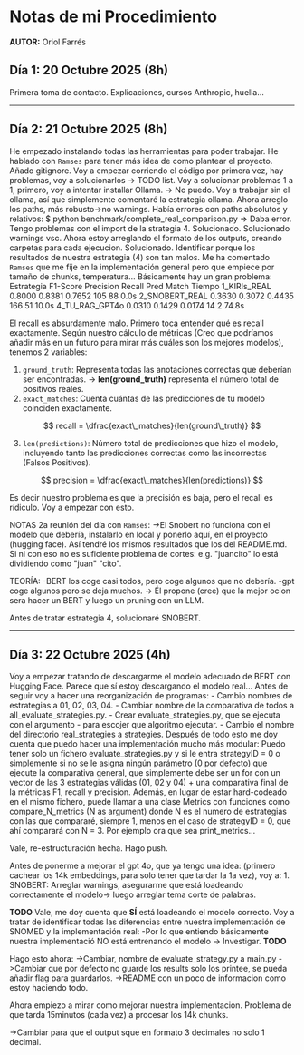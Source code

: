 # Notas de mi Procedimiento

**AUTOR:** Oriol Farrés

## Día 1: 20 Octubre 2025 (8h)

Primera toma de contacto. Explicaciones, cursos Anthropic, huella...


---


## Día 2: 21 Octubre 2025 (8h)

He empezado instalando todas las herramientas para poder trabajar.
He hablado con ``Ramses`` para tener más idea de como plantear el proyecto.
Añado gitignore.
Voy a empezar corriendo el código por primera vez, hay problemas, voy a solucionarlos -> TODO list.
Voy a solucionar problemas 1 a 1, primero, voy a intentar installar Ollama. -> No puedo.
Voy a trabajar sin el ollama, así que simplemente comentaré la estrategia ollama.
Ahora arreglo los paths, más robusto->no warnings. Había errores con paths absolutos y relativos: 
    $ python benchmark/complete_real_comparison.py => Daba error.
Tengo problemas con el import de la strategia 4. Solucionado.
Solucionado warnings vsc.
Ahora estoy arreglando el formato de los outputs, creando carpetas para cada ejecucion. Solucionado.
Identificar porque los resultados de nuestra estrategia (4) son tan malos. Me ha comentado ``Ramses`` que me fije en la implementación general pero que empiece por tamaño de chunks, temperatura...
Básicamente hay un gran problema:
    Estrategia           F1-Score   Precision  Recall     Pred   Match  Tiempo
    1_KIRIs_REAL         0.8000     0.8381     0.7652     105    88     0.0s
    2_SNOBERT_REAL       0.3630     0.3072     0.4435     166    51     10.0s
    4_TU_RAG_GPT4o       0.0310     0.1429     0.0174     14     2      74.8s     

El recall es absurdamente malo. Primero toca entender qué es recall exactamente.
Según nuestro cálculo de métricas (Creo que podríamos añadir más en un futuro para mirar más cuáles son los mejores modelos), tenemos 2 variables:

1. `ground_truth`: Representa todas las anotaciones correctas que deberían ser encontradas.
-> **len(ground_truth)** representa el número total de positivos reales.
2. `exact_matches`: Cuenta cuántas de las predicciones de tu modelo coinciden exactamente.

$$
    recall = \dfrac{exact\_matches}{len(ground\_truth)}
$$

3. `len(predictions)`: Número total de predicciones que hizo el modelo, incluyendo tanto las predicciones correctas como las incorrectas (Falsos Positivos).

$$
    precision = \dfrac{exact\_matches}{len(predictions)}
$$

Es decir nuestro problema es que la precisión es baja, pero el recall es rídiculo. Voy a empezar con esto.

NOTAS 2a reunión del día con `Ramses`:
->El Snobert no funciona con el modelo que debería, instalarlo en local y ponerlo aquí, en el proyecto (hugging face). Así tendré los mismos resultados que los del README.md. Si ni con eso no es suficiente problema de cortes: e.g. "juancito" lo está dividiendo como "juan" "cito".

TEORÍA:
-BERT los coge casi todos, pero coge algunos que no debería.
-gpt coge algunos pero se deja muchos.
-> Él propone (cree) que la mejor ocion sera hacer un BERT y luego un pruning con un LLM.

Antes de tratar estrategia 4, solucionaré SNOBERT.


---


## Día 3: 22 Octubre 2025 (4h)
Voy a empezar tratando de descargarme el modelo adecuado de BERT con Hugging Face.
Parece que sí estoy descargando el modelo real... 
Antes de seguir voy a hacer una reorganización de programas:
    - Cambio nombres de estrategias a 01, 02, 03, 04.
    - Cambiar nombre de la comparativa de todos a all_evaluate_strategies.py.
    - Crear evaluate_strategies.py, que se ejecuta con el argumento -<strategyID> para escojer que algoritmo ejecutar.
    - Cambio el nombre del directorio real_strategies a strategies.
Después de todo esto me doy cuenta que puedo hacer una implementación mucho más modular:
    Puedo tener solo un fichero evaluate_strategies.py y si le entra strategyID = 0 o simplemente si no se le asigna ningún parámetro (0 por defecto) que ejecute la comparativa general, que simplemente debe ser un for con un vector de las 3 estrategias válidas (01, 02 y 04) + una comparativa final de la métricas F1, recall y precision.
    Además, en lugar de estar hard-codeado en el mismo fichero, puede llamar a una clase Metrics con funciones como compare_N_metrics (N as argument) donde N es el numero de estrategias con las que compararé, siempre 1, menos en el caso de strategyID = 0, que ahí comparará con N = 3. Por ejemplo ora que sea print_metrics...

Vale, re-estructuración hecha. Hago push.

Antes de ponerme a mejorar el gpt 4o, que ya tengo una idea: (primero cachear los 14k embeddings, para solo tener que tardar la 1a vez), voy a:
    1. SNOBERT: Arreglar warnings, asegurarme que está loadeando correctamente el modelo-> luego arreglar tema corte de palabras.

**TODO**
Vale, me doy cuenta que **SÍ** está loadeando el modelo correcto. Voy a tratar de identificar todas las diferencias entre nuestra implementación de SNOMED y la implementación real:
    -Por lo que entiendo básicamente nuestra implementació NO está entrenando el modelo -> Investigar.
**TODO**

Hago esto ahora:
->Cambiar, nombre de evaluate_strategy.py a main.py
->Cambiar que por defecto no guarde los results solo los printee, se pueda añadir flag para guardarlos.
->README con un poco de informacion como estoy haciendo todo.

Ahora empiezo a mirar como mejorar nuestra implementacion. Problema de que tarda 15minutos (cada vez) a procesar los 14k chunks.

->Cambiar para que el output sque en formato 3 decimales no solo 1 decimal.